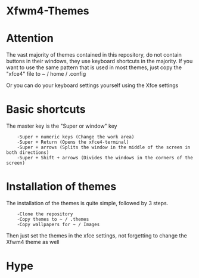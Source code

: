 # Xfwm4-Themes

#  Attention
  
  The vast majority of themes contained in this repository, do not contain buttons in their windows, 
  they use keyboard shortcuts in the majority.
  If you want to use the same pattern that is used in most themes, 
  just copy the "xfce4" file to ~ / home / .config

Or you can do your keyboard settings yourself using the Xfce settings

# Basic shortcuts

The master key is the "Super or window" key

    	-Super + numeric keys (Change the work area)
    	-Super + Return (Opens the xfce4-terminal)
    	-Super + arrows (Splits the window in the middle of the screen in both directions)
    	-Super + Shift + arrows (Divides the windows in the corners of the screen)


# Installation of themes

The installation of the themes is quite simple,
followed by 3 steps.

		-Clone the repository
		-Copy themes to ~ / .themes
		-Copy wallpapers for ~ / Images

Then just set the themes in the xfce settings, not forgetting to change the Xfwm4 theme as well

# Hype 